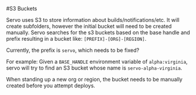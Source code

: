 #S3 Buckets

Servo uses S3 to store information about builds/notifications/etc. It will create subfolders, however the initial bucket will need to be created manually. Servo searches for the s3 buckets based on the base handle and prefix resulting in a bucket like: `[PREFIX]-[ORG]-[REGION]`.

Currently, the prefix is `servo`, which needs to be fixed?

For example: Given a `BASE_HANDLE` environment variable of `alpha:virginia`, servo will try to find an S3 bucket whose name is `servo-alpha-virginia`.

When standing up a new org or region, the bucket needs to be manually created before you attempt deploys. 
